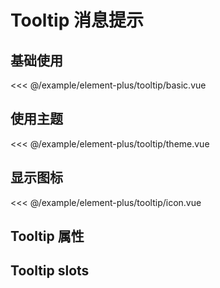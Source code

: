 # Tooltip 消息提示

## 基础使用

<demo md src="tooltip/basic">

<<< @/example/element-plus/tooltip/basic.vue
</demo>

## 使用主题

<demo md src="tooltip/theme">

<<< @/example/element-plus/tooltip/theme.vue
</demo>

## 显示图标

<demo md src="tooltip/icon">

<<< @/example/element-plus/tooltip/icon.vue
</demo>

## Tooltip 属性

<v-table type="attrs" :data="[
  { attr :'placement', dec: 'Tooltip 组件出现的位置', type: 'string', optional: 'top/top-start/top-end/bottom/bottom-start/bottom-end/left/left-start/left-end/right/right-start/right-end', default: 'bottom' },
  { attr :'content', dec: '显示的内容', type: 'string', optional: 'dark / light', default: 'dark' },
  { attr :'effect', dec: 'Tooltip 主题', type: 'array', optional: '-', default: [] },
]" />

## Tooltip slots

<v-table type="slot" :data="[
  { name :'content', dec: '提示内容插槽', child: '-' },
  { name :'icon', dec: '图标插槽', child: '-' },
]" />

